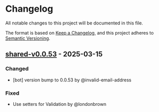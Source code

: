 # Changelog

All notable changes to this project will be documented in this file.

The format is based on [Keep a Changelog](https://keepachangelog.com/en/1.0.0/),
and this project adheres to [Semantic Versioning](https://semver.org/spec/v2.0.0.html).

## [shared-v0.0.53] - 2025-03-15

### Changed
- [bot] version bump to 0.0.53 by @invalid-email-address

### Fixed
- Use setters for Validation by @londonbrown

[shared-v0.0.53]: https://github.com/londonbrown/blog-lambdas/compare/shared-v0.0.52..shared-v0.0.53

<!-- generated by git-cliff -->
